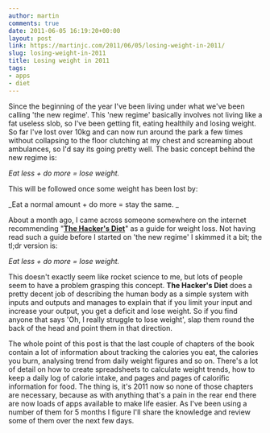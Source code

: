 ```yaml
---
author: martin
comments: true
date: 2011-06-05 16:19:20+00:00
layout: post
link: https://martinjc.com/2011/06/05/losing-weight-in-2011/
slug: losing-weight-in-2011
title: Losing weight in 2011
tags:
- apps
- diet
---
```


Since the beginning of the year I've been living under what we've been calling 'the new regime'. This 'new regime' basically involves not living like a fat useless slob, so I've been getting fit, eating healthily and losing weight. So far I've lost over 10kg and can now run around the park a few times without collapsing to the floor clutching at my chest and screaming about ambulances, so I'd say its going pretty well. The basic concept behind the new regime is:


_Eat less + do more = lose weight._


This will be followed once some weight has been lost by:


_Eat a normal amount + do more = stay the same. _


About a month ago, I came across someone somewhere on the internet recommending "**[The Hacker's Diet](http://www.fourmilab.ch/hackdiet/www/hackdiet.html)**" as a guide for weight loss. Not having read such a guide before I started on 'the new regime' I skimmed it a bit; the tl;dr version is:


_Eat less + do more = lose weight._


This doesn't exactly seem like rocket science to me, but lots of people seem to have a problem grasping this concept. **The Hacker's Diet** does a pretty decent job of describing the human body as a simple system with inputs and outputs and manages to explain that if you limit your input and increase your output, you get a deficit and lose weight. So if you find anyone that says 'Oh, I really struggle to lose weight', slap them round the back of the head and point them in that direction.

The whole point of this post is that the last couple of chapters of the book contain a lot of information about tracking the calories you eat, the calories you burn, analysing trend from daily weight figures and so on. There's a lot of detail on how to create spreadsheets to calculate weight trends, how to keep a daily log of calorie intake, and pages and pages of calorific information for food. The thing is, it's 2011 now so none of those chapters are necessary, because as with anything that's a pain in the rear end there are now loads of apps available to make life easier. As I've been using a number of them for 5 months I figure I'll share the knowledge and review some of them over the next few days.
